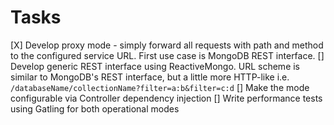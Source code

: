 # Tasks

[X] Develop proxy mode - simply forward all requests with path and method to the configured service URL. First use case is MongoDB REST interface.
[] Develop generic REST interface using ReactiveMongo. URL scheme is similar to MongoDB's REST interface, but a little more HTTP-like i.e. `/databaseName/collectionName?filter=a:b&filter=c:d`
[] Make the mode configurable via Controller dependency injection
[] Write performance tests using Gatling for both operational modes
